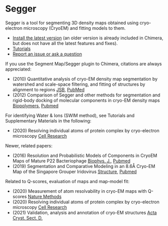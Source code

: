 # Segger

Segger is a tool for segmenting 3D density maps obtained using cryo-electron microscopy (CryoEM) and fitting models to them. 


* <a href="https://github.com/gregdp/segger/wiki/Segger-Install">Install the latest version</a>
(an older version is already included in Chimera, but does not have all the latest features and fixes).
* [Tutorials](https://github.com/gregdp/segger/tree/master/tutorials)
* [Report an issue or ask a question](https://github.com/gregdp/segger/issues)


If you use the Segment Map/Segger plugin to Chimera, citations are always appreciated:
* (2010) Quantitative analysis of cryo-EM density map segmentation by watershed and scale-space filtering, and fitting of structures by alignment to regions <a href="https://www.sciencedirect.com/science/article/pii/S1047847710000845" target="_blank">JSB</a>, <a href="https://pubmed.ncbi.nlm.nih.gov/20338243/" target="_blank">PubMed</a>
* (2012) Comparison of Segger and other methods for segmentation and rigid-body docking of molecular components in cryo-EM density maps <a href="https://onlinelibrary.wiley.com/doi/abs/10.1002/bip.22074">Biopolymers</a>, <a href="https://pubmed.ncbi.nlm.nih.gov/22696409/" target="_blank">Pubmed</a>

For identifying Water & Ions (SWIM method), see Tutorials and Supplementary Materials in the following:
* (2020) Resolving individual atoms of protein complex by cryo-electron microscopy <a href="https://www.nature.com/articles/s41422-020-00432-2">Cell Research</a>


Newer, related papers:
* (2016) Resolution and Probabilistic Models of Components in CryoEM Maps of Mature P22 Bacteriophage <a href="https://www.sciencedirect.com/science/article/pii/S0006349515047062">Biophys. J.</a>, <a href="https://pubmed.ncbi.nlm.nih.gov/26743049/" target="_blank">Pubmed</a>
* (2019) Segmentation and Comparative Modeling in an 8.6Å Cryo-EM Map of the Singapore Grouper Iridovirus <a href="https://www.sciencedirect.com/science/article/pii/S0969212619302734">Structure</a>, <a href="https://www.ncbi.nlm.nih.gov/pmc/articles/PMC6853598/" target="_blank">Pubmed</a>

Related to Q-scores, evaluation of maps and map-model fit:
* (2020) Measurement of atom resolvability in cryo-EM maps with Q-scores <a href="https://www.nature.com/articles/s41592-020-0731-1">Nature Methods</a>
* (2020) Resolving individual atoms of protein complex by cryo-electron microscopy <a href="https://www.nature.com/articles/s41422-020-00432-2">Cell Research</a>
* (2021) Validation, analysis and annotation of cryo-EM structures <a href="https://onlinelibrary.wiley.com/iucr/doi/10.1107/S2059798321006069">Acta Cryst. Sect. D.</a>
